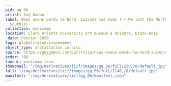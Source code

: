 ```yaml
---
pid: gg_06
artist: Guy Gabon
label: Nous avons perdu le Nord, Suivons les Suds ! – We lost the North, Follow the
  South(s)
collection: minicomp
location: Clark Atlanta University art museum à Atlanta, Etats-Unis
_date: Février 2020
tags: globalité|environnement
object_type: Installation in situ
source: https://guygabon.com/portfolio/nous-avons-perdu-le-nord-suivons-les-suds/
order: '05'
layout: minicomp_item
thumbnail: "/img/derivatives/iiif/images/gg_06/full/250,/0/default.jpg"
full: "/img/derivatives/iiif/images/gg_06/full/1140,/0/default.jpg"
manifest: "/img/derivatives/iiif/gg_06/manifest.json"
---
```

